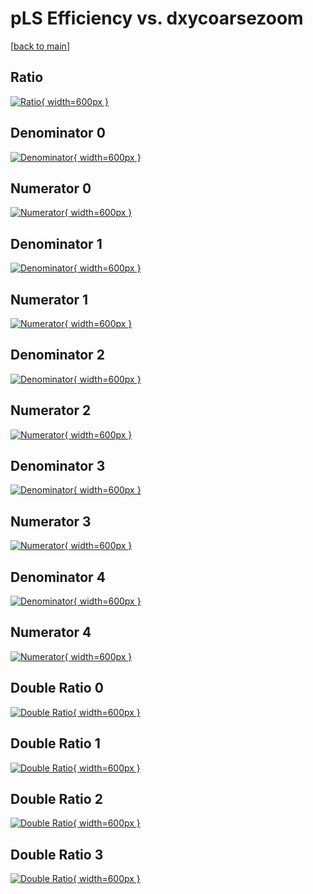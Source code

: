 # pLS Efficiency vs. dxycoarsezoom

[[back to main](./)]



## Ratio

[![Ratio](../mtv/var/pLS_vtr_13_0_eff_dxycoarsezoom.png){ width=600px }](../mtv/var/pLS_vtr_13_0_eff_dxycoarsezoom.pdf)

## Denominator 0

[![Denominator](../mtv/den/pLS_vtr_13_0_eff_dxycoarsezoom_den0.png){ width=600px }](../mtv/den/pLS_vtr_13_0_eff_dxycoarsezoom_den0.pdf)

## Numerator 0

[![Numerator](../mtv/num/pLS_vtr_13_0_eff_dxycoarsezoom_num0.png){ width=600px }](../mtv/num/pLS_vtr_13_0_eff_dxycoarsezoom_num0.pdf)

## Denominator 1

[![Denominator](../mtv/den/pLS_vtr_13_0_eff_dxycoarsezoom_den1.png){ width=600px }](../mtv/den/pLS_vtr_13_0_eff_dxycoarsezoom_den1.pdf)

## Numerator 1

[![Numerator](../mtv/num/pLS_vtr_13_0_eff_dxycoarsezoom_num1.png){ width=600px }](../mtv/num/pLS_vtr_13_0_eff_dxycoarsezoom_num1.pdf)

## Denominator 2

[![Denominator](../mtv/den/pLS_vtr_13_0_eff_dxycoarsezoom_den2.png){ width=600px }](../mtv/den/pLS_vtr_13_0_eff_dxycoarsezoom_den2.pdf)

## Numerator 2

[![Numerator](../mtv/num/pLS_vtr_13_0_eff_dxycoarsezoom_num2.png){ width=600px }](../mtv/num/pLS_vtr_13_0_eff_dxycoarsezoom_num2.pdf)

## Denominator 3

[![Denominator](../mtv/den/pLS_vtr_13_0_eff_dxycoarsezoom_den3.png){ width=600px }](../mtv/den/pLS_vtr_13_0_eff_dxycoarsezoom_den3.pdf)

## Numerator 3

[![Numerator](../mtv/num/pLS_vtr_13_0_eff_dxycoarsezoom_num3.png){ width=600px }](../mtv/num/pLS_vtr_13_0_eff_dxycoarsezoom_num3.pdf)

## Denominator 4

[![Denominator](../mtv/den/pLS_vtr_13_0_eff_dxycoarsezoom_den4.png){ width=600px }](../mtv/den/pLS_vtr_13_0_eff_dxycoarsezoom_den4.pdf)

## Numerator 4

[![Numerator](../mtv/num/pLS_vtr_13_0_eff_dxycoarsezoom_num4.png){ width=600px }](../mtv/num/pLS_vtr_13_0_eff_dxycoarsezoom_num4.pdf)

## Double Ratio 0

[![Double Ratio](../mtv/ratio/pLS_vtr_13_0_eff_dxycoarsezoom_ratio0.png){ width=600px }](../mtv/ratio/pLS_vtr_13_0_eff_dxycoarsezoom_ratio0.pdf)

## Double Ratio 1

[![Double Ratio](../mtv/ratio/pLS_vtr_13_0_eff_dxycoarsezoom_ratio1.png){ width=600px }](../mtv/ratio/pLS_vtr_13_0_eff_dxycoarsezoom_ratio1.pdf)

## Double Ratio 2

[![Double Ratio](../mtv/ratio/pLS_vtr_13_0_eff_dxycoarsezoom_ratio2.png){ width=600px }](../mtv/ratio/pLS_vtr_13_0_eff_dxycoarsezoom_ratio2.pdf)

## Double Ratio 3

[![Double Ratio](../mtv/ratio/pLS_vtr_13_0_eff_dxycoarsezoom_ratio3.png){ width=600px }](../mtv/ratio/pLS_vtr_13_0_eff_dxycoarsezoom_ratio3.pdf)

